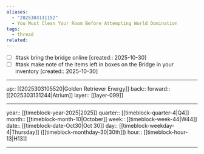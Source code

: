 ```yaml
---
aliases:
  - "2025303131152"
  - You Must Clean Your Room Before Attempting World Domination
tags:
  - thread
related:
---
```


- [ ] #task bring the bridge online  [created:: 2025-10-30]
- [ ] #task make note of the items left in boxes on the Bridge in your inventory  [created:: 2025-10-30]

***

up:: [[2025303105520|Golden Retriever Energy]]
back:: 
forward:: [[2025303131244|Atrium]]
layer:: [[layer-099]]

***

year:: [[timeblock-year-2025|2025]]
quarter:: [[timeblock-quarter-4|Q4]]
month:: [[timeblock-month-10|October]]
week:: [[timeblock-week-44|W44]]
date:: [[timeblock-date-Oct30|Oct 30]]
day:: [[timeblock-weekday-4|Thursday]] ([[timeblock-monthday-30|30th]])
hour:: [[timeblock-hour-13|H13]]

***
